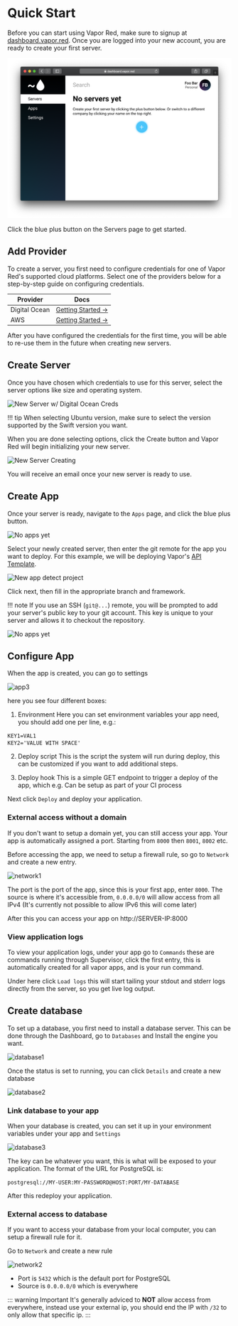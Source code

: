 # Quick Start

Before you can start using Vapor Red, make sure to signup at [dashboard.vapor.red](https://dashboard.vapor.red/signup). Once you are logged into your new account, you are ready to create your first server.

![No Servers Yet](./images/no-servers-yet.png)

Click the blue plus button on the Servers page to get started.

## Add Provider

To create a server, you first need to configure credentials for one of Vapor Red's supported cloud platforms. Select one of the providers below for a step-by-step guide on configuring credentials.

| Provider | Docs |
|-|-|
|Digital Ocean|[Getting Started &rarr;](./providers/digital-ocean.md)|
|AWS|[Getting Started &rarr;](./providers/aws.md)|

After you have configured the credentials for the first time, you will be able to re-use them in the future when creating new servers.

## Create Server

Once you have chosen which credentials to use for this server, select the server options like size and operating system.

![New Server w/ Digital Ocean Creds](../images/new-server-digital-ocean-creds.png)

!!! tip
	When selecting Ubuntu version, make sure to select the version supported by the Swift version you want.

When you are done selecting options, click the Create button and Vapor Red will begin initializing your new server.

![New Server Creating](../images/new-server-creating.png)

You will receive an email once your new server is ready to use.

## Create App

Once your server is ready, navigate to the `Apps` page, and click the blue plus button. 

![No apps yet](../images/no-apps-yet.png)

Select your newly created server, then enter the git remote for the app you want to deploy. For this example, we will be deploying Vapor's [API Template](https://github.com/vapor/api-template.git).

![New app detect project](../images/new-app-detect-project.png)

Click next, then fill in the appropriate branch and framework. 

!!! note
	If you use an SSH (`git@...`) remote, you will be prompted to add your server's public key to your git account. This key is unique to your server and allows it to checkout the repository.

![No apps yet](../images/new-app-form.png)

## Configure App

When the app is created, you can go to settings

![app3](https://user-images.githubusercontent.com/2535140/53724932-4b76a400-3e6b-11e9-8371-484f1aef6388.png)

here you see four different boxes:

1. Environment
Here you can set environment variables your app need, you should add one per line, e.g.:
```
KEY1=VAL1
KEY2='VALUE WITH SPACE'
```

2. Deploy script
This is the script the system will run during deploy, this can be customized if you want to add additional steps.

3. Deploy hook
This is a simple GET endpoint to trigger a deploy of the app, which e.g. Can be setup as part of your CI process

Next click `Deploy` and deploy your application.

### External access without a domain

If you don't want to setup a domain yet, you can still access your app. Your app is automatically assigned a port. Starting from `8000` then `8001`, `8002` etc.

Before accessing the app, we need to setup a firewall rule, so go to `Network` and create a new entry.

![network1](https://user-images.githubusercontent.com/2535140/53792161-52fd8200-3f2b-11e9-96fb-57d9fa4fc3c3.png)

The port is the port of the app, since this is your first app, enter `8000`. The source is where it's accessible from, `0.0.0.0/0` will allow access from all IPv4 (It's currently not possible to allow IPv6 this will come later)

After this you can access your app on http://SERVER-IP:8000

### View application logs

To view your application logs, under your app go to `Commands` these are commands running through Supervisor, click the first entry, this is automatically created for all vapor apps, and is your run command.

Under here click `Load logs` this will start tailing your stdout and stderr logs directly from the server, so you get live log output.

## Create database

To set up a database, you first need to install a database server. This can be done through the Dashboard, go to `Databases` and Install the engine you want.

![database1](https://user-images.githubusercontent.com/2535140/53791261-437d3980-3f29-11e9-8a65-ff45a4a5ef0d.png)

Once the status is set to running, you can click `Details` and create a new database

![database2](https://user-images.githubusercontent.com/2535140/53791706-4e849980-3f2a-11e9-9e89-5f07f5966a5e.png)

### Link database to your app

When your database is created, you can set it up in your environment variables under your app and `Settings`

![database3](https://user-images.githubusercontent.com/2535140/53791938-dd91b180-3f2a-11e9-9c62-ec573358f69f.png)

The key can be whatever you want, this is what will be exposed to your application. The format of the URL for PostgreSQL is:

```
postgresql://MY-USER:MY-PASSWORD@HOST:PORT/MY-DATABASE
```

After this redeploy your application.

### External access to database

If you want to access your database from your local computer, you can setup a firewall rule for it.

Go to `Network` and create a new rule

![network2](https://user-images.githubusercontent.com/2535140/53792411-eafb6b80-3f2b-11e9-956f-718072df4a9e.png)

* Port is `5432` which is the default port for PostgreSQL
* Source is `0.0.0.0/0` which is everywhere

::: warning Important
It's generally adviced to **NOT** allow access from everywhere, instead use your external ip, you should end the IP with `/32` to only allow that specific ip.
:::
